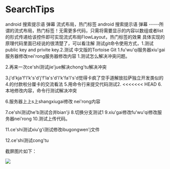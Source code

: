 # SearchTips
android 搜索提示语 弹幕 流式布局，热门标签
android 搜索提示语 弹幕 -----所谓的流式布局，热门标签！无需更多代码，只需将需要显示的内容以数组或者list的形式传递给该控件即可实现流式布局FlowLayout，热门标签的效果
具体实现的原理代码里面已经说的很清楚了，可以看注解
测试git命令使用方式，1.测试public key and privite key.2.测试 中文版的Tortoise Git
1.fu'wu'qi服务器xiu'gai服务器修改nei'rong服务器修改内容 
1.测试怎么解决冲突问题。

2.再来一次ce'shi测试jie'jue解决chong'tu解决冲突  

3.j'd'kja'f'l'k's'd'j'f'la's'd'l'k'fa'l's'd觉得卡疯了空手道解放拉萨独立开发类似的
4.的付款啦分厘卡的交流看法
5.用命令行来提交代码测试2.
<<<<<<< HEAD
6.本地修改内容，命令行测试解决冲突

6.服务器上上s上shangxiugai修改  nei'rong内容

7.ce'shi测试he'b测试合并bian'ji
8.切换分支测试1
9.xiu'gai修改fu'wu'qi修改服务器nei'rong
10.测试上传代码。

11.ce'shi测试xiu'g'i测试修改ibugongwen'j文件

12.ce'shi测试cong'tu

截屏图片如下：

![](https://github.com/xujinping/SearchTips/blob/master/app/src/main/raw/screenShot.png)

